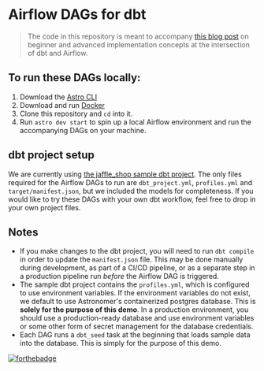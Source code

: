 # Airflow DAGs for dbt

> The code in this repository is meant to accompany [this blog post](https://astronomer.io/blog/airflow-dbt-1) on
> beginner and advanced implementation concepts at the intersection of dbt and Airflow.

## To run these DAGs locally:

1. Download the [Astro CLI](https://github.com/astronomer/astro-cli)
2. Download and run [Docker](https://docs.docker.com/docker-for-mac/install/)
3. Clone this repository and `cd` into it.
4. Run `astro dev start` to spin up a local Airflow environment and run the accompanying DAGs on your machine.

## dbt project setup

We are currently using [the jaffle_shop sample dbt project](https://github.com/fishtown-analytics/jaffle_shop). 
The only files required for the Airflow DAGs to run are `dbt_project.yml`, `profiles.yml` and `target/manifest.json`, but we included the models for completeness. If you would like to try these DAGs with your own dbt workflow, feel free to drop in your own project files.


## Notes
- If you make changes to the dbt project, you will need to run `dbt compile` in order to update the `manifest.json` file. 
This may be done manually during development, as part of a CI/CD pipeline, or as a separate step in a production pipeline 
run *before* the Airflow DAG is triggered.
- The sample dbt project contains the `profiles.yml`, which is configured to use environment variables. If the environment variables do not exist, we default to use Astronomer's containerized postgres database. This is **solely for the purpose of this demo**. In a production environment, you should use a production-ready database and use environment variables or some other form of secret management for the database credentials.
- Each DAG runs a `dbt_seed` task at the beginning that loads sample data into the database. This is simply for the purpose of this demo.

[![forthebadge](https://forthebadge.com/images/badges/fuck-it-ship-it.svg)](https://forthebadge.com)
